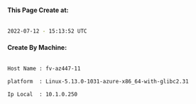 
   
#### This Page Create at:

```bash

2022-07-12 - 15:13:52 UTC

```

#### Create By Machine:

```bash

Host Name : fv-az447-11

platform  : Linux-5.13.0-1031-azure-x86_64-with-glibc2.31

Ip Local  : 10.1.0.250

```

